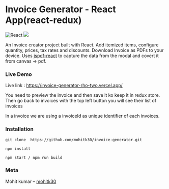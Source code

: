 # Invoice Generator - React App(react-redux)
![React](https://img.shields.io/badge/react-%2320232a.svg?style=for-the-badge&logo=react&logoColor=%2361DAFB) ![](https://img.shields.io/badge/bootstrap-%23563D7C.svg?style=for-the-badge&logo=bootstrap&logoColor=white)

An Invoice creator project built with React. Add itemized items, configure quantity, prices, tax rates and discounts. Download Invoice as PDFs to your device. Uses [jspdf-react](https://www.npmjs.com/package/jspdf-react) to capture the data from the modal and covert it from canvas -> pdf.

### Live Demo

Live link : https://invoice-generator-rho-two.vercel.app/

You need to preview the invoice and then save it ko keep it in redux store.
Then go back to invoices with the top left button you will see their list of invoices

In a invoice we are using a invoiceId as unique identifier of each invoices.
 
 

### Installation

```
git clone  https://github.com/mohitk30/invoice-generator.git

npm install

npm start / npm run build
```



### Meta

Mohit kumar – [mohitk30](https://github.com/mohitk30)

